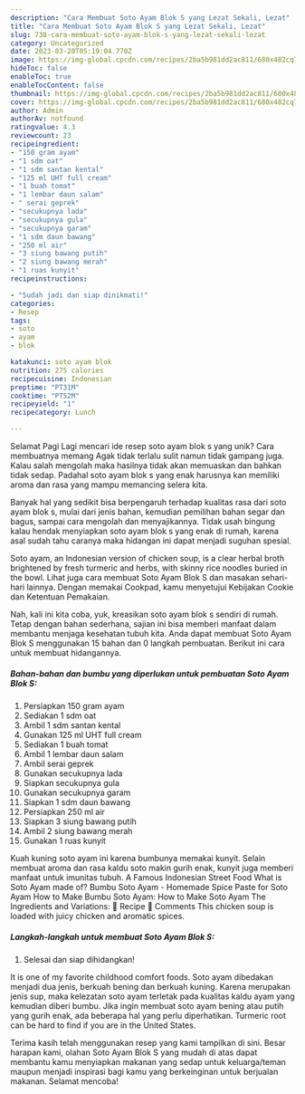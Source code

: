 ```yaml
---
description: "Cara Membuat Soto Ayam Blok S yang Lezat Sekali, Lezat"
title: "Cara Membuat Soto Ayam Blok S yang Lezat Sekali, Lezat"
slug: 738-cara-membuat-soto-ayam-blok-s-yang-lezat-sekali-lezat
category: Uncategorized
date: 2023-03-20T05:19:04.770Z
image: https://img-global.cpcdn.com/recipes/2ba5b981dd2ac811/680x482cq70/soto-ayam-blok-s-foto-resep-utama.jpg
hideToc: false
enableToc: true
enableTocContent: false
thumbnail: https://img-global.cpcdn.com/recipes/2ba5b981dd2ac811/680x482cq70/soto-ayam-blok-s-foto-resep-utama.jpg
cover: https://img-global.cpcdn.com/recipes/2ba5b981dd2ac811/680x482cq70/soto-ayam-blok-s-foto-resep-utama.jpg
author: Admin
authorAv: notfound
ratingvalue: 4.3
reviewcount: 23
recipeingredient:
- "150 gram ayam"
- "1 sdm oat"
- "1 sdm santan kental"
- "125 ml UHT full cream"
- "1 buah tomat"
- "1 lembar daun salam"
- " serai geprek"
- "secukupnya lada"
- "secukupnya gula"
- "secukupnya garam"
- "1 sdm daun bawang"
- "250 ml air"
- "3 siung bawang putih"
- "2 siung bawang merah"
- "1 ruas kunyit"
recipeinstructions:

- "Sudah jadi dan siap dinikmati!"
categories:
- Resep
tags:
- soto
- ayam
- blok

katakunci: soto ayam blok 
nutrition: 275 calories
recipecuisine: Indonesian
preptime: "PT31M"
cooktime: "PT52M"
recipeyield: "1"
recipecategory: Lunch

---
```



Selamat Pagi Lagi mencari ide resep soto ayam blok s yang unik? Cara membuatnya memang Agak tidak terlalu sulit namun tidak gampang juga. Kalau salah mengolah maka hasilnya tidak akan memuaskan dan bahkan tidak sedap. Padahal soto ayam blok s yang enak harusnya kan memiliki aroma dan rasa yang mampu memancing selera kita.


Banyak hal yang sedikit bisa berpengaruh terhadap kualitas rasa dari soto ayam blok s, mulai dari jenis bahan, kemudian pemilihan bahan segar dan bagus, sampai cara mengolah dan menyajikannya. Tidak usah bingung kalau hendak menyiapkan soto ayam blok s yang enak di rumah, karena asal sudah tahu caranya maka hidangan ini dapat menjadi suguhan spesial.

Soto ayam, an Indonesian version of chicken soup, is a clear herbal broth brightened by fresh turmeric and herbs, with skinny rice noodles buried in the bowl. Lihat juga cara membuat Soto Ayam Blok S dan masakan sehari-hari lainnya. Dengan memakai Cookpad, kamu menyetujui Kebijakan Cookie dan Ketentuan Pemakaian.


Nah, kali ini kita coba, yuk, kreasikan soto ayam blok s sendiri di rumah. Tetap dengan bahan sederhana, sajian ini bisa memberi manfaat dalam membantu menjaga kesehatan tubuh kita. Anda dapat membuat Soto Ayam Blok S menggunakan 15 bahan dan 0 langkah pembuatan. Berikut ini cara untuk membuat hidangannya.

<!--inarticleads1-->

##### Bahan-bahan dan bumbu yang diperlukan untuk pembuatan Soto Ayam Blok S:

1. Persiapkan 150 gram ayam
1. Sediakan 1 sdm oat
1. Ambil 1 sdm santan kental
1. Gunakan 125 ml UHT full cream
1. Sediakan 1 buah tomat
1. Ambil 1 lembar daun salam
1. Ambil  serai geprek
1. Gunakan secukupnya lada
1. Siapkan secukupnya gula
1. Gunakan secukupnya garam
1. Siapkan 1 sdm daun bawang
1. Persiapkan 250 ml air
1. Siapkan 3 siung bawang putih
1. Ambil 2 siung bawang merah
1. Gunakan 1 ruas kunyit


Kuah kuning soto ayam ini karena bumbunya memakai kunyit. Selain membuat aroma dan rasa kaldu soto makin gurih enak, kunyit juga memberi manfaat untuk imunitas tubuh. A Famous Indonesian Street Food What is Soto Ayam made of? Bumbu Soto Ayam - Homemade Spice Paste for Soto Ayam How to Make Bumbu Soto Ayam: How to Make Soto Ayam The Ingredients and Variations: 📖 Recipe 💬 Comments This chicken soup is loaded with juicy chicken and aromatic spices. 

<!--inarticleads2-->

##### Langkah-langkah untuk membuat Soto Ayam Blok S:


1. Selesai dan siap dihidangkan!

It is one of my favorite childhood comfort foods. Soto ayam dibedakan menjadi dua jenis, berkuah bening dan berkuah kuning. Karena merupakan jenis sup, maka kelezatan soto ayam terletak pada kualitas kaldu ayam yang kemudian diberi bumbu. Jika ingin membuat soto ayam bening atau putih yang gurih enak, ada beberapa hal yang perlu diperhatikan. Turmeric root can be hard to find if you are in the United States. 

Terima kasih telah menggunakan resep yang kami tampilkan di sini. Besar harapan kami, olahan Soto Ayam Blok S yang mudah di atas dapat membantu kamu menyiapkan makanan yang sedap untuk keluarga/teman maupun menjadi inspirasi bagi kamu yang berkeinginan untuk berjualan makanan. Selamat mencoba!

